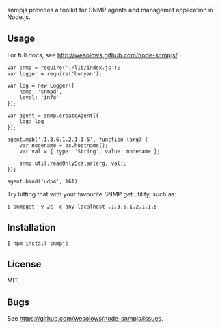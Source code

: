 snmpjs provides a toolkit for SNMP agents and managemet application in Node.js.

## Usage

For full docs, see <http://wesolows.github.com/node-snmpjs/>.

	var snmp = require('./lib/index.js');
	var logger = require('bunyan');

	var log = new Logger({
		name: 'snmpd',
		level: 'info'
	});

	var agent = snmp.createAgent({
		log: log
	});

	agent.mib('.1.3.6.1.2.1.1.5', function (arg) {
		var nodename = os.hostname();
		var val = { type: 'String', value: nodename };

		snmp.util.readOnlyScalar(arg, val);
	});

	agent.bind('udp4', 161);

Try hitting that with your favourite SNMP get utility, such as:

	$ snmpget -v 2c -c any localhost .1.3.6.1.2.1.1.5

## Installation

	$ npm install snmpjs

## License

MIT.

## Bugs

See <https://github.com/wesolows/node-snmpjs/issues>.
